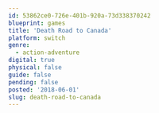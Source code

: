```yaml
---
id: 53862ce0-726e-401b-920a-73d338370242
blueprint: games
title: 'Death Road to Canada'
platform: switch
genre:
  - action-adventure
digital: true
physical: false
guide: false
pending: false
posted: '2018-06-01'
slug: death-road-to-canada
---
```

